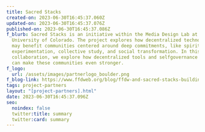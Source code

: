 ```yaml
---
title: Sacred Stacks
created-on: 2023-06-30T16:45:37.060Z
updated-on: 2023-06-30T16:45:37.076Z
published-on: 2023-06-30T16:45:37.086Z
f_blurb: Sacred Stacks is an initiative within the Media Design Lab at the
  University of Colorado. The project explores how decentralized technologies
  may benefit communities centered around deep commitments, like spiritual
  experimentation, collective study, and social transformation. In this
  collaboration, we explore how decentralized tools and selfgovernance practices
  can make these communities even stronger.
f_logo:
  url: /assets/images/partnerlogo_boulder.png
f_blog-link: https://www.ffdweb.org/blog/ffdw-and-sacred-stacks-building-community-with-decentralized-tools/
tags: project-partners
layout: "[project-partners].html"
date: 2023-06-30T16:45:37.096Z
seo:
  noindex: false
  twitter:title: summary
  twitter:card: summary
---
```

